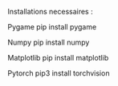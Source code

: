 Installations necessaires :

Pygame
pip install pygame

Numpy 
pip install numpy

Matplotlib
pip install matplotlib

Pytorch
pip3 install torchvision
